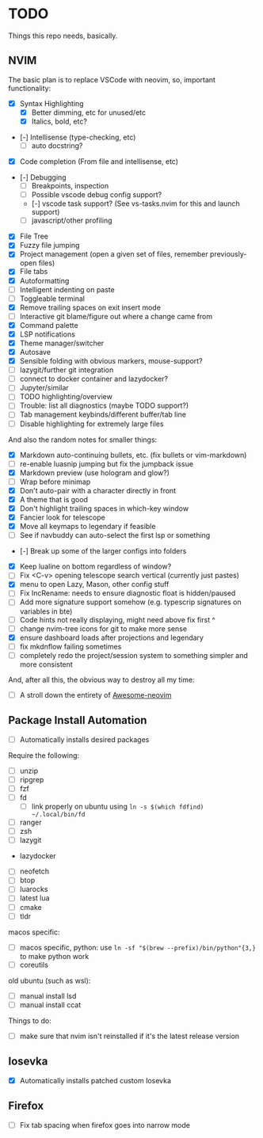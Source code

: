 # TODO

Things this repo needs, basically.

## NVIM

The basic plan is to replace VSCode with neovim, so, important functionality:

- [x] Syntax Highlighting
  - [x] Better dimming, etc for unused/etc
  - [x] Italics, bold, etc?
- [-] Intellisense (type-checking, etc)
  - [ ] auto docstring?
- [x] Code completion (From file and intellisense, etc)
- [-] Debugging
  - [ ] Breakpoints, inspection
  - [ ] Possible vscode debug config support?
  - [-] vscode task support? (See vs-tasks.nvim for this and launch support)
  - [ ] javascript/other profiling
- [x] File Tree
- [x] Fuzzy file jumping
- [x] Project management (open a given set of files, remember previously-open files)
- [x] File tabs
- [x] Autoformatting
- [ ] Intelligent indenting on paste
- [ ] Toggleable terminal
- [x] Remove trailing spaces on exit insert mode
- [ ] Interactive git blame/figure out where a change came from
- [x] Command palette
- [x] LSP notifications
- [x] Theme manager/switcher
- [x] Autosave
- [x] Sensible folding with obvious markers, mouse-support?
- [ ] lazygit/further git integration
- [ ] connect to docker container and lazydocker?
- [ ] Jupyter/similar
- [ ] TODO highlighting/overview
- [ ] Trouble: list all diagnostics (maybe TODO support?)
- [ ] Tab management keybinds/different buffer/tab line
- [ ] Disable highlighting for extremely large files

And also the random notes for smaller things:

- [x] Markdown auto-continuing bullets, etc. (fix bullets or vim-markdown)
- [ ] re-enable luasnip jumping but fix the jumpback issue
- [x] Markdown preview (use hologram and glow?)
- [ ] Wrap before minimap
- [x] Don't auto-pair with a character directly in front
- [x] A theme that is good
- [x] Don't highlight trailing spaces in which-key window
- [x] Fancier look for telescope
- [x] Move all keymaps to legendary if feasible
- [ ] See if navbuddy can auto-select the first lsp or something
- [-] Break up some of the larger configs into folders
- [x] Keep lualine on bottom regardless of window?
- [ ] Fix \<C-v\> opening telescope search vertical (currently just pastes)
- [x] menu to open Lazy, Mason, other config stuff
- [ ] Fix IncRename: needs to ensure diagnostic float is hidden/paused
- [ ] Add more signature support somehow (e.g. typescrip signatures on variables in bte)
- [ ] Code hints not really displaying, might need above fix first ^
- [ ] change nvim-tree icons for git to make more sense
- [x] ensure dashboard loads after projections and legendary
- [ ] fix mkdnflow failing sometimes
- [ ] completely redo the project/session system to something simpler and more consistent

And, after all this, the obvious way to destroy all my time:

- [ ] A stroll down the entirety of [Awesome-neovim](https://github.com/rockerBOO/awesome-neovim)

## Package Install Automation

- [ ] Automatically installs desired packages

Require the following:

- [ ] unzip
- [ ] ripgrep
- [ ] fzf
- [ ] fd
  - [ ] link properly on ubuntu using `ln -s $(which fdfind) ~/.local/bin/fd`
- [ ] ranger
- [ ] zsh
- [ ] lazygit
- lazydocker
- [ ] neofetch
- [ ] btop
- [ ] luarocks
- [ ] latest lua
- [ ] cmake
- [ ] tldr

macos specific:

- [ ] macos specific, python: use `ln -sf "$(brew --prefix)/bin/python"{3,}` to make python work
- [ ] coreutils

old ubuntu (such as wsl):

- [ ] manual install lsd
- [ ] manual install ccat

Things to do:

- [ ] make sure that nvim isn't reinstalled if it's the latest release version

## Iosevka

- [x] Automatically installs patched custom Iosevka

## Firefox

- [ ] Fix tab spacing when firefox goes into narrow mode
